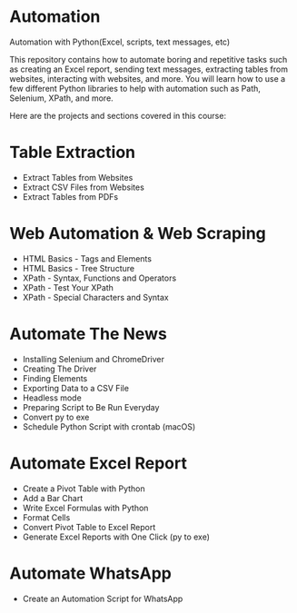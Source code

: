 # Automation
Automation with Python(Excel, scripts, text messages, etc)

This repository contains how to automate boring and repetitive tasks such as creating an Excel report, sending text messages, extracting tables from websites, interacting with websites, and more. You will learn how to use a few different Python libraries to help with automation such as Path, Selenium, XPath, and more.

Here are the projects and sections covered in this course:

<h1> Table Extraction </h1>
<ul>
  <li>Extract Tables from Websites</li>
  <li>Extract CSV Files from Websites</li>
  <li>Extract Tables from PDFs</li>
</ul>

<h1> Web Automation & Web Scraping </h1>
<ul>
  <li>HTML Basics - Tags and Elements</li>
  <li>HTML Basics - Tree Structure</li>
  <li>XPath - Syntax, Functions and Operators</li>
  <li>XPath - Test Your XPath</li>
  <li>XPath - Special Characters and Syntax</li>
</ul>

<h1> Automate The News </h1>
<ul>
  <li>Installing Selenium and ChromeDriver</li>
  <li>Creating The Driver</li>
  <li>Finding Elements</li>
  <li>Exporting Data to a CSV File</li>
  <li>Headless mode</li>
  <li>Preparing Script to Be Run Everyday</li>
  <li>Convert py to exe</li>
  <li>Schedule Python Script with crontab (macOS)</li>
</ul>

<h1> Automate Excel Report </h1>
<ul>
  <li>Create a Pivot Table with Python</li>
  <li>Add a Bar Chart</li>
  <li>Write Excel Formulas with Python</li>
  <li>Format Cells</li>
  <li>Convert Pivot Table to Excel Report</li>
  <li>Generate Excel Reports with One Click (py to exe)</li>
</ul>

<h1> Automate WhatsApp </h1>
<ul>
  <li>Create an Automation Script for WhatsApp</li>
</ul>
